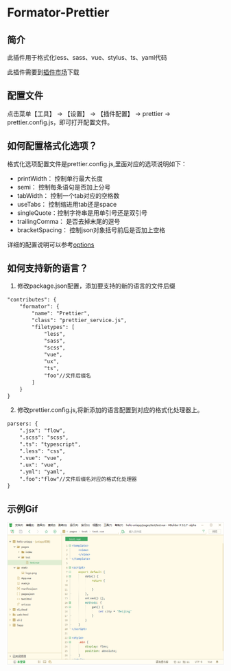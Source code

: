 # Formator-Prettier

## 简介

此插件用于格式化less、sass、vue、stylus、ts、yaml代码

此插件需要到[插件市场](https://ext.dcloud.net.cn/plugin?id=2025)下载

## 配置文件

点击菜单【工具】 -> 【设置】 -> 【插件配置】 -> prettier -> prettier.config.js，即可打开配置文件。


## 如何配置格式化选项？

格式化选项配置文件是prettier.config.js,里面对应的选项说明如下：

- printWidth： 控制单行最大长度
- semi： 控制每条语句是否加上分号
- tabWidth： 控制一个tab对应的空格数
- useTabs： 控制缩进用tab还是space
- singleQuote：控制字符串是用单引号还是双引号
- trailingComma： 是否去掉末尾的逗号
- bracketSpacing： 控制json对象括号前后是否加上空格

详细的配置说明可以参考[options](https://prettier.io/docs/en/options.html)

## 如何支持新的语言？
1. 修改package.json配置，添加要支持的新的语言的文件后缀
~~~
"contributes": {
    "formator": {
        "name": "Prettier",
        "class": "prettier_service.js",
        "filetypes": [
            "less",
            "sass",
            "scss",
            "vue",
            "ux",
            "ts",
            "foo"//文件后缀名
        ]
    }
}
~~~
2. 修改prettier.config.js,将新添加的语言配置到对应的格式化处理器上。
~~~
parsers: {
    ".jsx": "flow",
    ".scss": "scss",
    ".ts": "typescript",
    ".less": "css",
    ".vue": "vue",
    ".ux": "vue",
    ".yml": "yaml",
    ".foo":"flow"//文件后缀名对应的格式化处理器
}
~~~

## 示例Gif

<img src="/static/snapshots/tutorial/prettier.gif" style="zoom:80%; border: 1px solid #eee;" />